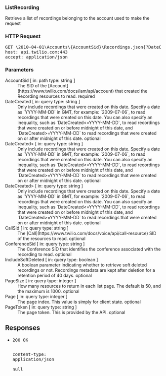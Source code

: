 <!DOCTYPE html><html><head><title></title><link rel="stylesheet" href="./OpenApi.css"/><meta charset="utf-8"/><meta name="viewport" content="width=device-width, initial-scale=1"/></head><body><article><section class="requestOverview"><h1 class="request-summary">ListRecording</h1><p class="request-description">Retrieve a list of recordings belonging to the account used to make the request</p></section><section class="http"><h3>HTTP Request</h3><pre class="http-example"><span class="request-line">GET</span> <span class="http-target">\2010-04-01\Accounts\{AccountSid}\Recordings.json{?DateCreated*,DateCreated%3C*,DateCreated%3E*,CallSid*,ConferenceSid*,IncludeSoftDeleted*,PageSize*,Page*,PageToken*}</span> <span class="http-version">HTTP/1.1</span>&#xA;<span class="header-line">host</span>: <span class="header-value">api.twilio.com:443</span>&#xA;<span class="header-line">accept</span>: <span class="header-value">application/json</span>&#xA;</pre></section><dl class="parameters"><h3>Parameters</h3><dt class="parameter"><span class="parameter-name">AccountSid</span> [ in: <span class="parameter-location">path</span> type: <span class="parameter-type">string</span> ]</dt><dd class="parameter"><span class="parameter-description">The SID of the [Account](https://www.twilio.com/docs/iam/api/account) that created the Recording resources to read.</span> <span class="parameter-required">required</span></dd><dt class="parameter"><span class="parameter-name">DateCreated</span> [ in: <span class="parameter-location">query</span> type: <span class="parameter-type">string</span> ]</dt><dd class="parameter"><span class="parameter-description">Only include recordings that were created on this date. Specify a date as `YYYY-MM-DD` in GMT, for example: `2009-07-06`, to read recordings that were created on this date. You can also specify an inequality, such as `DateCreated<=YYYY-MM-DD`, to read recordings that were created on or before midnight of this date, and `DateCreated>=YYYY-MM-DD` to read recordings that were created on or after midnight of this date.</span> <span class="parameter-required">optional</span></dd><dt class="parameter"><span class="parameter-name">DateCreated&lt;</span> [ in: <span class="parameter-location">query</span> type: <span class="parameter-type">string</span> ]</dt><dd class="parameter"><span class="parameter-description">Only include recordings that were created on this date. Specify a date as `YYYY-MM-DD` in GMT, for example: `2009-07-06`, to read recordings that were created on this date. You can also specify an inequality, such as `DateCreated<=YYYY-MM-DD`, to read recordings that were created on or before midnight of this date, and `DateCreated>=YYYY-MM-DD` to read recordings that were created on or after midnight of this date.</span> <span class="parameter-required">optional</span></dd><dt class="parameter"><span class="parameter-name">DateCreated&gt;</span> [ in: <span class="parameter-location">query</span> type: <span class="parameter-type">string</span> ]</dt><dd class="parameter"><span class="parameter-description">Only include recordings that were created on this date. Specify a date as `YYYY-MM-DD` in GMT, for example: `2009-07-06`, to read recordings that were created on this date. You can also specify an inequality, such as `DateCreated<=YYYY-MM-DD`, to read recordings that were created on or before midnight of this date, and `DateCreated>=YYYY-MM-DD` to read recordings that were created on or after midnight of this date.</span> <span class="parameter-required">optional</span></dd><dt class="parameter"><span class="parameter-name">CallSid</span> [ in: <span class="parameter-location">query</span> type: <span class="parameter-type">string</span> ]</dt><dd class="parameter"><span class="parameter-description">The [Call](https://www.twilio.com/docs/voice/api/call-resource) SID of the resources to read.</span> <span class="parameter-required">optional</span></dd><dt class="parameter"><span class="parameter-name">ConferenceSid</span> [ in: <span class="parameter-location">query</span> type: <span class="parameter-type">string</span> ]</dt><dd class="parameter"><span class="parameter-description">The Conference SID that identifies the conference associated with the recording to read.</span> <span class="parameter-required">optional</span></dd><dt class="parameter"><span class="parameter-name">IncludeSoftDeleted</span> [ in: <span class="parameter-location">query</span> type: <span class="parameter-type">boolean</span> ]</dt><dd class="parameter"><span class="parameter-description">A boolean parameter indicating whether to retrieve soft deleted recordings or not. Recordings metadata are kept after deletion for a retention period of 40 days.</span> <span class="parameter-required">optional</span></dd><dt class="parameter"><span class="parameter-name">PageSize</span> [ in: <span class="parameter-location">query</span> type: <span class="parameter-type">integer</span> ]</dt><dd class="parameter"><span class="parameter-description">How many resources to return in each list page. The default is 50, and the maximum is 1000.</span> <span class="parameter-required">optional</span></dd><dt class="parameter"><span class="parameter-name">Page</span> [ in: <span class="parameter-location">query</span> type: <span class="parameter-type">integer</span> ]</dt><dd class="parameter"><span class="parameter-description">The page index. This value is simply for client state.</span> <span class="parameter-required">optional</span></dd><dt class="parameter"><span class="parameter-name">PageToken</span> [ in: <span class="parameter-location">query</span> type: <span class="parameter-type">string</span> ]</dt><dd class="parameter"><span class="parameter-description">The page token. This is provided by the API.</span> <span class="parameter-required">optional</span></dd></dl><section class="responses"><h2>Responses</h2><ul class="responses"><li class="response"><pre class="http-example"><span class="status-line">200</span> <span class="status-description">OK</span>
<span class="header-line">content-type</span>: <span class="header-value">application/json</span>&#xA;&#xA;null</pre></li></ul></section></article></body></html>